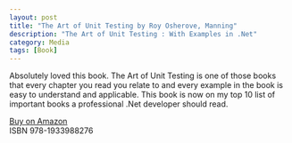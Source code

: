 ```yaml
---
layout: post
title: "The Art of Unit Testing by Roy Osherove, Manning"
description: "The Art of Unit Testing : With Examples in .Net"
category: Media
tags: [Book]
---
```

Absolutely loved this book. The Art of Unit Testing is one of those books that every chapter you read you relate to and every example in the book is easy to understand and applicable. This book is now on my top 10 list of important books a professional .Net developer should read.

[Buy on Amazon](http://www.amazon.com/Art-Unit-Testing-Examples-Net/dp/1933988274)  
ISBN  978-1933988276
